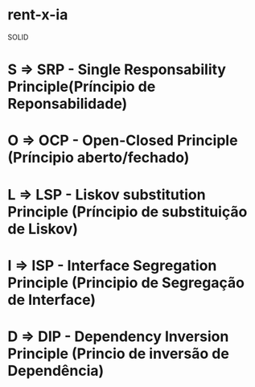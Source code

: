 # rent-x-ia

SOLID

# S => SRP - Single Responsability Principle(Príncipio de Reponsabilidade)

# O => OCP - Open-Closed Principle (Príncipio aberto/fechado)

# L => LSP - Liskov substitution Principle (Príncipio de substituição de Liskov)

# I => ISP - Interface Segregation Principle (Principio de Segregação de Interface)

# D => DIP - Dependency Inversion Principle (Princio de inversão de Dependência)
